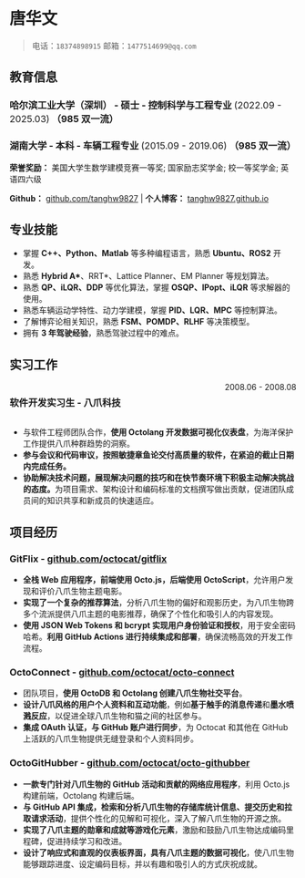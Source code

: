 <h1>唐华文</h1>

<blockquote>
    电话：<code>18374898915</code> 邮箱：<code>1477514699@qq.com</code>
</blockquote>

<h2>教育信息</h2>

<h3>哈尔滨工业大学（深圳） - 硕士 - 控制科学与工程专业 <span style="font-weight: normal;">(2022.09 - 2025.03)</span> （985 双一流）</h3>

<h3>湖南大学 - 本科 - 车辆工程专业 <span style="font-weight: normal;">(2015.09 - 2019.06)</span> （985 双一流）</h3>

<p><strong>荣誉奖励：</strong> 美国大学生数学建模竞赛一等奖; 国家励志奖学金; 校一等奖学金; 英语四六级</p>

<p><strong>Github：</strong> <a href="https://github.com/tanghw9827">github.com/tanghw9827</a> | <strong>个人博客：</strong> <a href="https://tanghw9827.github.io">tanghw9827.github.io</a></p>


## 专业技能

<ul>
    <li>掌握 <strong>C++、Python、Matlab</strong> 等多种编程语言，熟悉 <strong>Ubuntu、ROS2</strong> 开发。</li>
    <li>熟悉 <strong>Hybrid A*</strong>、RRT*、Lattice Planner、EM Planner 等规划算法。</li>
    <li>熟悉 <strong>QP、iLQR、DDP</strong> 等优化算法，掌握 <strong>OSQP、IPopt、iLQR</strong> 等求解器的使用。</li>
    <li>熟悉车辆运动学特性、动力学建模，掌握 <strong>PID、LQR、MPC</strong> 等控制算法。</li>
    <li>了解博弈论相关知识，熟悉 <strong>FSM、POMDP、RLHF</strong> 等决策模型。</li>
    <li>拥有 <strong>3 年驾驶经验</strong>，熟悉驾驶过程中的难点。</li>
</ul>

## 实习工作

<div style="display: flex; justify-content: space-between;">
    <h3>软件开发实习生 - 八爪科技</h3> <span style="text-align: right">2008.06 - 2008.08</span>
</div>
<ul>
    <li>与软件工程师团队合作，<strong>使用 Octolang 开发数据可视化仪表盘</strong>，为海洋保护工作提供八爪种群趋势的洞察。</li>
    <li><strong>参与会议和代码审议，按照敏捷章鱼论交付高质量的软件，在紧迫的截止日期内完成任务。</strong></li>
    <li><strong>协助解决技术问题，展现解决问题的技巧和在快节奏环境下积极主动解决挑战的态度。</strong>为项目需求、架构设计和编码标准的文档撰写做出贡献，促进团队成员间的知识共享和新成员的快速适应。</li>
</ul>

## 项目经历

### GitFlix - [github.com/octocat/gitflix](https://github.com/octocat/gitflix)
<ul>
    <li><strong>全栈 Web 应用程序，前端使用 Octo.js，后端使用 OctoScript</strong>，允许用户发现和评价八爪生物主题电影。</li>
    <li><strong>实现了一个复杂的推荐算法</strong>，分析八爪生物的偏好和观影历史，为八爪生物跨多个流派提供八爪主题的电影推荐，确保了个性化和吸引人的内容发现。</li>
    <li><strong>使用 JSON Web Tokens 和 bcrypt 实现用户身份验证和授权</strong>，用于安全密码哈希。<strong>利用 GitHub Actions 进行持续集成和部署</strong>，确保流畅高效的开发工作流程。</li>
</ul>

### OctoConnect - [github.com/octocat/octo-connect](https://github.com/octocat/octo-connect)
<ul>
    <li>团队项目，<strong>使用 OctoDB 和 Octolang 创建八爪生物社交平台</strong>。</li>
    <li><strong>设计八爪风格的用户个人资料和互动功能</strong>，例如<strong>基于触手的消息传递</strong>和<strong>墨水喷溅反应</strong>，以促进全球八爪生物和猫之间的社区参与。</li>
    <li><strong>集成 OAuth 认证，与 GitHub 账户进行同步</strong>，为 Octocat 和其他在 GitHub 上活跃的八爪生物提供无缝登录和个人资料同步。</li>
</ul>

### OctoGitHubber - [github.com/octocat/octo-githubber](https://github.com/octocat/octo-githubber)
<ul>
    <li><strong>一款专门针对八爪生物的 GitHub 活动和贡献的网络应用程序</strong>，利用 Octo.js 构建前端，Octolang 构建后端。</li>
    <li><strong>与 GitHub API 集成，检索和分析八爪生物的存储库统计信息、提交历史和拉取请求活动</strong>，提供个性化的见解和可视化，深入了解八爪生物的开源之旅。</li>
    <li><strong>实现了八爪主题的勋章和成就等游戏化元素</strong>，激励和鼓励八爪生物达成编码里程碑，促进持续学习和改进。</li>
    <li><strong>设计了响应式和直观的仪表板界面，具有八爪主题的数据可视化</strong>，使八爪生物能够跟踪进度、设定编码目标，并以有趣和吸引人的方式庆祝成就。</li>
</ul>
